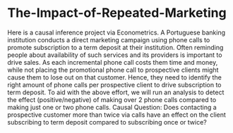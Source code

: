 # The-Impact-of-Repeated-Marketing

Here is a causal inference project via Econometrics. A Portuguese banking institution conducts a direct marketing campaign using phone calls to promote subscription to a term deposit at their institution. Often reminding people about availability of such services and its providers is important to drive sales. As each incremental phone call costs them time and money, while not placing the promotional phone call to prospective clients might cause them to lose out on that customer. Hence, they need to identify the right amount of phone calls per prospective client to drive subscription to term deposit. 
To aid with the above effort, we will run an analysis to detect the effect (positive/negative) of making over 2 phone calls compared to making just one or two phone calls. 
Causal Question: Does contacting a prospective customer more than twice via calls have an effect on the client subscribing to term deposit compared to subscribing once or twice? 
